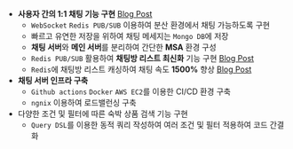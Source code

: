 - **사용자 간의 1:1 채팅 기능 구현** [Blog Post](https://nebulaisme.tistory.com/147)
  - `WebSocket` `Redis PUB/SUB` 이용하여 분산 환경에서 채팅 가능하도록 구현
  - 빠르고 유연한 저장을 위하여 채팅 메세지는 `Mongo DB`에 저장
  - **채팅 서버**와 **메인 서버**를 분리하여 간단한 **MSA** 환경 구성
  - `Redis PUB/SUB` 활용하여 **채팅방 리스트 최신화** 기능 구현 [Blog Post](https://nebulaisme.tistory.com/150)
  - `Redis`에 채팅방 리스트 캐싱하여 채팅 속도 **1500%** 향상 [Blog Post](https://nebulaisme.tistory.com/151)
- **채팅 서버 인프라 구축**
  - `Github actions` `Docker` `AWS EC2`를 이용한 CI/CD 환경 구축
  - `ngnix` 이용하여 로드밸런싱 구축 
- 다양한 조건 및 필터에 따른 숙박 상품 검색 기능 구현 
  - `Query DSL`를 이용한 동적 쿼리 작성하여 여러 조건 및 필터 적용하여 코드 간결화